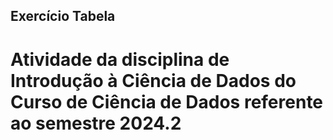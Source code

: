 ## Exercício Tabela
# Atividade da disciplina de Introdução à Ciência de Dados do Curso de Ciência de Dados referente ao semestre 2024.2